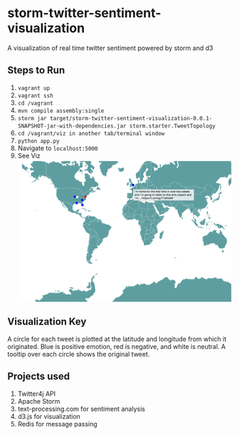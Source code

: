 # storm-twitter-sentiment-visualization
A visualization of real time twitter sentiment powered by storm and d3

## Steps to Run
1. `vagrant up`
2. `vagrant ssh`
3. `cd /vagrant`
4. `mvn compile assembly:single`
5. `storm jar target/storm-twitter-sentiment-visualization-0.0.1-SNAPSHOT-jar-with-dependencies.jar storm.starter.TweetTopology`
6. `cd /vagrant/viz in another tab/terminal window`
7. `python app.py`
8. Navigate to `localhost:5000`
9. See Viz ![Example](viz/example.png)

## Visualization Key
A circle for each tweet is plotted at the latitude and longitude from which it originated. Blue is positive emotion, red is negative, and white is neutral.
A tooltip over each circle shows the original tweet.

## Projects used
1. Twitter4j API
2. Apache Storm 
3. text-processing.com for sentiment analysis
4. d3.js for visualization
5. Redis for message passing

